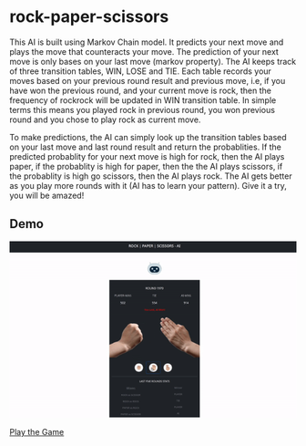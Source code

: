# rock-paper-scissors

This AI is built using Markov Chain model. It predicts your next move and plays the move that counteracts your move. The prediction of your next move is only bases on your last move (markov property). The AI keeps track of three transition tables, WIN, LOSE and TIE. Each table records your moves based on your previous round result and previous move, i.e, if you have won the previous round, and your current move is rock, then the frequency of rockrock will be updated in WIN transition table. In simple terms this means you played rock in previous round, you won previous round and you chose to play rock as current move. 

To make predictions, the AI can simply look up the transition tables based on your last move and last round result and return the probablities. If the predicted probablity for your next move is high for rock, then the AI plays paper, if the probablity is high for paper, then the the AI plays scissors, if the probablity is high go scissors, then the AI plays rock. The AI gets better as you play more rounds with it (AI has to learn your pattern). Give it a try, you will be amazed! 

## Demo

<p align="center">
    <img src = '/static/images/rsp.gif' alt='animated' />
</p>

[Play the Game](https://iamvigneshwars.github.io/rock-paper-scissors/)